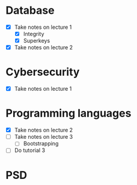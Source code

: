 # Database
- [x] Take notes on lecture 1
	- [x] Integrity
	- [x] Superkeys
- [x] Take notes on lecture 2

# Cybersecurity
- [x] Take notes on lecture 1

# Programming languages
- [x] Take notes on lecture 2
- [ ] Take notes on lecture 3
	- [ ] Bootstrapping
- [ ] Do tutorial 3

# PSD
